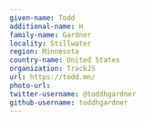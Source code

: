 ```yaml
---
given-name: Todd	
additional-name: H
family-name: Gardner
locality: Stillwater
region: Minnesota
country-name: United States
organization: TrackJS
url: https://todd.mn/
photo-url: 
twitter-username: @toddhgardner
github-username: toddhgardner
---
```

